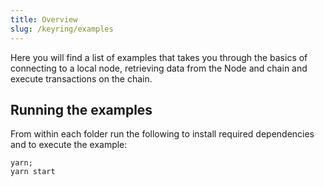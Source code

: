 ```yaml
---
title: Overview
slug: /keyring/examples
---
```


Here you will find a list of examples that takes you through the basics of connecting to a local node, retrieving data from the Node and chain and execute transactions on the chain.

## Running the examples

From within each folder run the following to install required dependencies and to execute the example:
```shell
yarn;
yarn start
```

